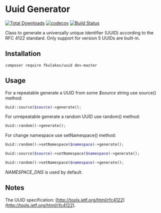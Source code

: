 # Uuid Generator

[![Total Downloads](https://poser.pugx.org/fkulakov/uuid/downloads.svg)](https://packagist.org/packages/fkulakov/uuid)
[![codecov](https://codecov.io/gh/fkulakov/uuid/branch/master/graph/badge.svg)](https://codecov.io/gh/fkulakov/uuid)
[![Build Status](https://secure.travis-ci.org/fkulakov/uuid.png?branch=master)](http://travis-ci.org/fkulakov/uuid)

Class to generate a universally unique identifier (UUID) according to the RFC 4122 standard. 
Only support for version 5 UUIDs are built-in.

## Installation

```shell
composer require fkulakov/uuid dev-master
```

## Usage

For a repeatable generate a UUID from some _$source_ string use source() method:

```php
Uuid::source($source)->generate();
```
	
For unrepeatable generate a random UUID use random() method:

```php
Uuid::random()->generate();
```

For change namespace use setNamespace() method:

```php
Uuid::random()->setNamespace($namespace)->generate(); 
```

```php
Uuid::source($source)->setNamespace($namespace)->generate(); 
```

```php
Uuid::random()->setNamespace($namespace)->generate(); 
```

_NAMESPACE_DNS_ is used by default.

## Notes

The UUID specification: [http://tools.ietf.org/html/rfc4122](http://tools.ietf.org/html/rfc4122).
